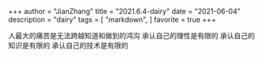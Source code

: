 +++
author = "JianZhang"
title = "2021.6.4-dairy"
date = "2021-06-04"
description = "dairy"
tags = [
    "markdown",
]
favorite = true
+++

人最大的痛苦是无法跨越知道和做到的鸿沟
承认自己的理性是有限的
承认自己的知识是有限的
承认自己的技术是有限的